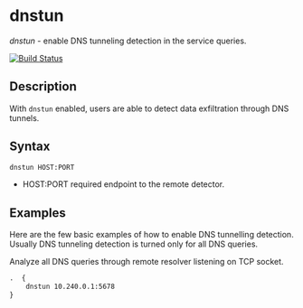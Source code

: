 # dnstun

_dnstun_ - enable DNS tunneling detection in the service queries.

[![Build Status][BuildStatus]](https://travis-ci.org/netrack/dnstun)

## Description

With `dnstun` enabled, users are able to detect data exfiltration through DNS
tunnels.

## Syntax

```txt
dnstun HOST:PORT
```

* HOST:PORT required endpoint to the remote detector.

## Examples

Here are the few basic examples of how to enable DNS tunnelling detection.
Usually DNS tunneling detection is turned only for all DNS queries.

Analyze all DNS queries through remote resolver listening on TCP socket.
```txt
.  {
    dnstun 10.240.0.1:5678
}
```

[BuildStatus]: https://travis-ci.org/netrack/dnstun.svg?branch=master
